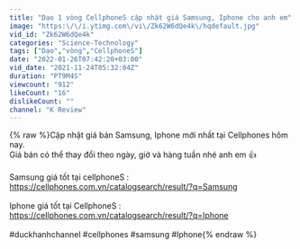 ```yaml
---
title: "Dạo 1 vòng CellphoneS cập nhật giá Samsung, Iphone cho anh em"
image: "https:\/\/i.ytimg.com\/vi\/Zk62W6dQe4k\/hqdefault.jpg"
vid_id: "Zk62W6dQe4k"
categories: "Science-Technology"
tags: ["Dạo","vòng","CellphoneS"]
date: "2022-01-26T07:42:20+03:00"
vid_date: "2021-11-24T05:32:04Z"
duration: "PT9M4S"
viewcount: "912"
likeCount: "16"
dislikeCount: ""
channel: "K Review"
---
```

{% raw %}Cập nhật giá bán Samsung, Iphone mới nhất tại Cellphones hôm nay.<br /> Giá bán có thể thay đổi theo ngày, giờ và hàng tuần nhé anh em 👍<br /><br />Samsung giá tốt tại cellphoneS :<br /><a rel="nofollow" target="blank" href="https://cellphones.com.vn/catalogsearch/result/?q=Samsung">https://cellphones.com.vn/catalogsearch/result/?q=Samsung</a><br /><br />Iphone giá tốt tại CellphoneS :<br /><a rel="nofollow" target="blank" href="https://cellphones.com.vn/catalogsearch/result/?q=Iphone">https://cellphones.com.vn/catalogsearch/result/?q=Iphone</a><br /><br />#duckhanhchannel #cellphones #samsung #Iphone{% endraw %}

